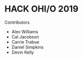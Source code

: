 # HACK OHI/O 2019

Contributors

- Alex Williams
- Cal Jacobson
- Carrie Trabue
- Daniel Simpkins
- Devin Kelly
